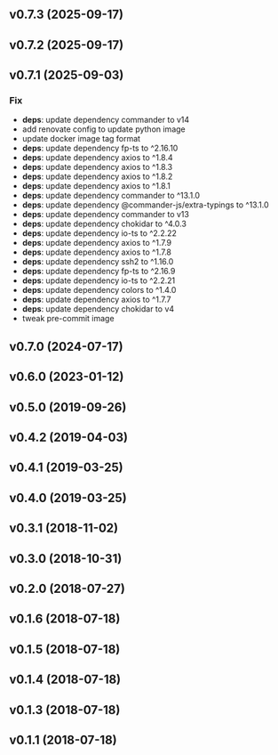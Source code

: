 ## v0.7.3 (2025-09-17)

## v0.7.2 (2025-09-17)

## v0.7.1 (2025-09-03)

### Fix

- **deps**: update dependency commander to v14
- add renovate config to update python image
- update docker image tag format
- **deps**: update dependency fp-ts to ^2.16.10
- **deps**: update dependency axios to ^1.8.4
- **deps**: update dependency axios to ^1.8.3
- **deps**: update dependency axios to ^1.8.2
- **deps**: update dependency axios to ^1.8.1
- **deps**: update dependency commander to ^13.1.0
- **deps**: update dependency @commander-js/extra-typings to ^13.1.0
- **deps**: update dependency commander to v13
- **deps**: update dependency chokidar to ^4.0.3
- **deps**: update dependency io-ts to ^2.2.22
- **deps**: update dependency axios to ^1.7.9
- **deps**: update dependency axios to ^1.7.8
- **deps**: update dependency ssh2 to ^1.16.0
- **deps**: update dependency fp-ts to ^2.16.9
- **deps**: update dependency io-ts to ^2.2.21
- **deps**: update dependency colors to ^1.4.0
- **deps**: update dependency axios to ^1.7.7
- **deps**: update dependency chokidar to v4
- tweak pre-commit image

## v0.7.0 (2024-07-17)

## v0.6.0 (2023-01-12)

## v0.5.0 (2019-09-26)

## v0.4.2 (2019-04-03)

## v0.4.1 (2019-03-25)

## v0.4.0 (2019-03-25)

## v0.3.1 (2018-11-02)

## v0.3.0 (2018-10-31)

## v0.2.0 (2018-07-27)

## v0.1.6 (2018-07-18)

## v0.1.5 (2018-07-18)

## v0.1.4 (2018-07-18)

## v0.1.3 (2018-07-18)

## v0.1.1 (2018-07-18)
